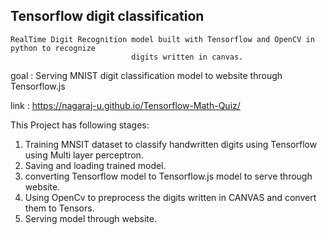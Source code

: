 ##  Tensorflow digit classification

    RealTime Digit Recognition model built with Tensorflow and OpenCV in python to recognize 
                               digits written in canvas.

goal : Serving MNIST digit classification model to website through Tensorflow.js

link : https://nagaraj-u.github.io/Tensorflow-Math-Quiz/

This Project has following stages:

1. Training MNSIT dataset to classify handwritten digits using Tensorflow using Multi layer perceptron.
2. Saving and loading trained model.
3. converting Tensorflow model to Tensorflow.js model to serve through website.
5. Using OpenCv to preprocess the digits written in CANVAS and convert them to Tensors.
6. Serving model through website.



